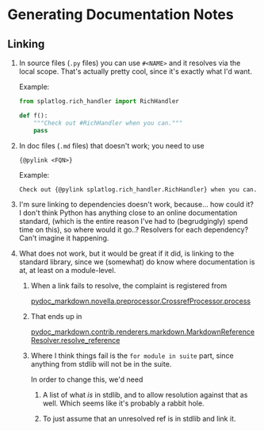 Generating Documentation Notes
==============================================================================

Linking
------------------------------------------------------------------------------

1.  In source files (`.py` files) you can use `#<NAME>` and it resolves via the
    local scope. That's actually pretty cool, since it's exactly what I'd want.
    
    Example:
    
    ```python
    from splatlog.rich_handler import RichHandler
    
    def f():
        """Check out #RichHandler when you can."""
        pass
    ```
    
2.  In doc files (`.md` files) that doesn't work; you need to use
    
        {@pylink <FQN>}
        
    Example:
    
    ```
    Check out {@pylink splatlog.rich_handler.RichHandler} when you can.
    ```
    
3.  I'm sure linking to dependencies doesn't work, because... how could it? I
    don't think Python has anything close to an online documentation standard,
    (which is the entire reason I've had to (begrudgingly) spend time on this),
    so where would it go..? Resolvers for each dependency? Can't imagine it
    happening.
    
4.  What does not work, but it would be great if it did, is linking to the
    standard library, since we (somewhat) do know where documentation is at, at
    least on a module-level.
    
    1.  When a link fails to resolve, the complaint is registered from
    
        [pydoc_markdown.novella.preprocessor.CrossrefProcessor.process](
            https://github.com/NiklasRosenstein/pydoc-markdown/blob/b15127e3c643976e71a10c7fa4d03297ee616542/src/pydoc_markdown/contrib/processors/crossref.py#L81
        )
    
    2.  That ends up in
        
        [pydoc_markdown.contrib.renderers.markdown.MarkdownReferenceResolver.resolve_reference](
            https://github.com/NiklasRosenstein/pydoc-markdown/blob/b15127e3c643976e71a10c7fa4d03297ee616542/src/pydoc_markdown/contrib/renderers/markdown.py#L529
        )
        
    3.  Where I think things fail is the `for module in suite` part, since
        anything from stdlib will not be in the suite.
        
        In order to change this, we'd need
        
        1.  A list of what _is_ in stdlib, and to allow resolution against that
            as well. Which seems like it's probably a rabbit hole.
            
        2.  To just assume that an unresolved ref is in stdlib and link it.

